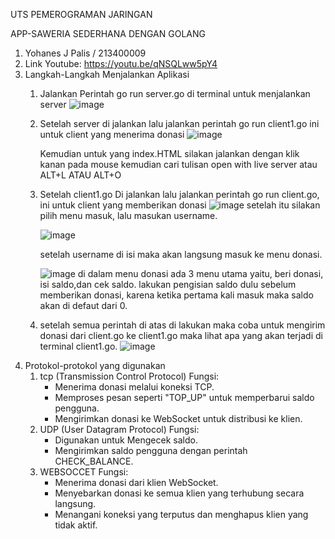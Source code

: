 UTS PEMEROGRAMAN JARINGAN

APP-SAWERIA SEDERHANA DENGAN GOLANG

1. Yohanes J Palis / 213400009
2. Link Youtube: https://youtu.be/qNSQLww5pY4
3. Langkah-Langkah Menjalankan Aplikasi
   1. Jalankan Perintah go run server.go di terminal untuk menjalankan server
      ![image](https://github.com/user-attachments/assets/b805594d-8e10-4a34-b211-0cb0aa2be709)
   2. Setelah server di jalankan lalu jalankan perintah go run client1.go ini untuk client yang menerima donasi
      ![image](https://github.com/user-attachments/assets/d1eee584-2070-455d-8df2-468955503001)
      
      Kemudian untuk yang index.HTML silakan jalankan dengan klik kanan pada mouse kemudian cari tulisan open with live server atau ALT+L ATAU ALT+O
   4. Setelah client1.go Di jalankan lalu jalankan perintah go run client.go, ini untuk client yang memberikan donasi
      ![image](https://github.com/user-attachments/assets/8cafd1b9-ea5f-48ec-a6bb-ad18ad8a7641)
      setelah itu silakan pilih menu masuk, lalu masukan username.
      
      ![image](https://github.com/user-attachments/assets/22af7ea8-b0fd-44bb-9dcf-83320a80b88b)
      
      setelah username di isi maka akan langsung masuk ke menu donasi.
      
      ![image](https://github.com/user-attachments/assets/98acb9c8-7c8d-41fd-9675-9b6499220eb3)
      di dalam menu donasi ada 3 menu utama yaitu, beri donasi, isi saldo,dan cek saldo.
      lakukan pengisian saldo dulu sebelum memberikan donasi, karena ketika pertama kali masuk maka saldo akan di defaut dari 0.

   6. setelah semua perintah di atas di lakukan maka coba untuk mengirim donasi dari client.go ke client1.go maka lihat apa yang akan terjadi di terminal client1.go.
      ![image](https://github.com/user-attachments/assets/99b487f8-da54-46fc-b981-90c45e2617fd)
4. Protokol-protokol yang digunakan
   1. tcp (Transmission Control Protocol)
      Fungsi:
      - Menerima donasi melalui koneksi TCP.
      - Memproses pesan seperti "TOP_UP" untuk memperbarui saldo pengguna.
      - Mengirimkan donasi ke WebSocket untuk distribusi ke klien.
   2. UDP (User Datagram Protocol)
      Fungsi:
      - Digunakan untuk Mengecek saldo.
      - Mengirimkan saldo pengguna dengan perintah CHECK_BALANCE.
   3. WEBSOCCET
      Fungsi:
      - Menerima donasi dari klien WebSocket.
      - Menyebarkan donasi ke semua klien yang terhubung secara langsung.
      - Menangani koneksi yang terputus dan menghapus klien yang tidak aktif.
      


      
      
      
   
   
